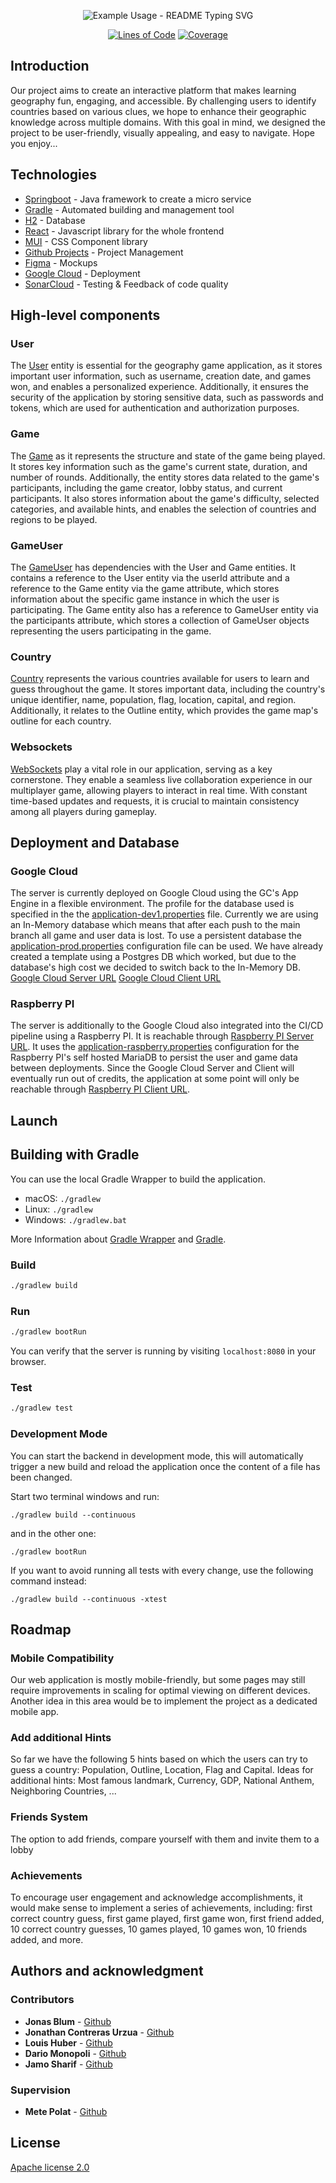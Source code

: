 <p align="center">
  <img src="https://readme-typing-svg.demolab.com/?lines=Sopra+Group+20!;Guess+The+Country!&font=Fira%20Code&center=true&width=600&height=80&duration=4000&pause=500" alt="Example Usage - README Typing SVG">
</p>

<div align="center">
  
[![Lines of Code](https://sonarcloud.io/api/project_badges/measure?project=sopra-fs23-group-20_server&metric=ncloc)](https://sonarcloud.io/summary/new_code?id=sopra-fs23-group-20_server)
[![Coverage](https://sonarcloud.io/api/project_badges/measure?project=sopra-fs23-group-20_server&metric=coverage)](https://sonarcloud.io/summary/new_code?id=sopra-fs23-group-20_server)
  
</div>

## Introduction

Our project aims to create an interactive platform that makes learning geography fun, engaging, and accessible. By challenging users to identify countries based on various clues, we hope to enhance their geographic knowledge across multiple domains. With this goal in mind, we designed the project to be user-friendly, visually appealing, and easy to navigate. Hope you enjoy...

## Technologies

-   [Springboot](https://spring.io/) - Java framework to create a micro service
-   [Gradle](https://gradle.org/) - Automated building and management tool
-   [H2](https://www.h2database.com/html/main.html) - Database
-   [React](https://reactjs.org/docs/getting-started.html) - Javascript library for the whole frontend
-   [MUI](https://mui.com/) - CSS Component library
-   [Github Projects](https://github.com/explore) - Project Management
-   [Figma](https://figma.com/) - Mockups
-   [Google Cloud](https://cloud.google.com/) - Deployment
-   [SonarCloud](https://sonarcloud.io/) - Testing & Feedback of code quality

## High-level components

### User

The [User](src/main/java/ch/uzh/ifi/hase/soprafs23/entityDB/User.java) entity is essential for the geography game application, as it stores important user information, such as username, creation date, and games won, and enables a personalized experience. Additionally, it ensures the security of the application by storing sensitive data, such as passwords and tokens, which are used for authentication and authorization purposes.

### Game

The [Game](src/main/java/ch/uzh/ifi/hase/soprafs23/entityDB/Game.java) as it represents the structure and state of the game being played. It stores key information such as the game's current state, duration, and number of rounds. Additionally, the entity stores data related to the game's participants, including the game creator, lobby status, and current participants. It also stores information about the game's difficulty, selected categories, and available hints, and enables the selection of countries and regions to be played.

### GameUser

The [GameUser](src/main/java/ch/uzh/ifi/hase/soprafs23/entityDB/GameUser.java) has dependencies with the User and Game entities. It contains a reference to the User entity via the userId attribute and a reference to the Game entity via the game attribute, which stores information about the specific game instance in which the user is participating. The Game entity also has a reference to GameUser entity via the participants attribute, which stores a collection of GameUser objects representing the users participating in the game.

### Country

[Country](src/main/java/ch/uzh/ifi/hase/soprafs23/entityDB/Country.java) represents the various countries available for users to learn and guess throughout the game. It stores important data, including the country's unique identifier, name, population, flag, location, capital, and region. Additionally, it relates to the Outline entity, which provides the game map's outline for each country.

### Websockets

[WebSockets](src/main/java/ch/uzh/ifi/hase/soprafs23/service/WebSocketConfig.java) play a vital role in our application, serving as a key cornerstone. They enable a seamless live collaboration experience in our multiplayer game, allowing players to interact in real time. With constant time-based updates and requests, it is crucial to maintain consistency among all players during gameplay.




## Deployment and Database

### Google Cloud

The server is currently deployed on Google Cloud using the GC's App Engine in a flexible environment. The profile for the database used is specified in the the [application-dev1.properties](src/main/resources/application-dev1.properties) file. Currently we are using an In-Memory database which means that after each push to the main branch all game and user data is lost. To use a persistent database the [application-prod.properties](src/main/resources/application-prod.properties) configuration file can be used. We have already created a template using a Postgres DB which worked, but due to the database's high cost we decided to switch back to the In-Memory DB. [Google Cloud Server URL](https://sopra-fs23-group-20-server.oa.r.appspot.com/) [Google Cloud Client URL](https://sopra-fs23-group-20-client.oa.r.appspot.com/)

### Raspberry PI

The server is additionally to the Google Cloud also integrated into the CI/CD pipeline using a Raspberry PI. It is reachable through [Raspberry PI Server URL](https://sopra-fs23-group20-server.pktriot.net). It uses the [application-raspberry.properties](src/main/resources/application-raspberry.properties) configuration for the Raspberry PI's self hosted MariaDB to persist the user and game data between deployments. Since the Google Cloud Server and Client will eventually run out of credits, the application at some point will only be reachable through [Raspberry PI Client URL](https://sopra-fs23-group20-client.pktriot.net).

## Launch

## Building with Gradle

You can use the local Gradle Wrapper to build the application.

-   macOS: `./gradlew`
-   Linux: `./gradlew`
-   Windows: `./gradlew.bat`

More Information about [Gradle Wrapper](https://docs.gradle.org/current/userguide/gradle_wrapper.html) and [Gradle](https://gradle.org/docs/).

### Build

```bash
./gradlew build
```

### Run

```bash
./gradlew bootRun
```

You can verify that the server is running by visiting `localhost:8080` in your browser.

### Test

```bash
./gradlew test
```

### Development Mode

You can start the backend in development mode, this will automatically trigger a new build and reload the application once the content of a file has been changed.

Start two terminal windows and run:

`./gradlew build --continuous`

and in the other one:

`./gradlew bootRun`

If you want to avoid running all tests with every change, use the following command instead:

`./gradlew build --continuous -xtest`

## Roadmap

### Mobile Compatibility

Our web application is mostly mobile-friendly, but some pages may still require improvements in scaling for optimal viewing on different devices. Another idea in this area would be to implement the project as a dedicated mobile app.

### Add additional Hints

So far we have the following 5 hints based on which the users can try to guess a country: Population, Outline, Location, Flag and Capital. Ideas for additional hints: Most famous landmark, Currency, GDP, National Anthem, Neighboring Countries, ...

### Friends System

The option to add friends, compare yourself with them and invite them to a lobby

### Achievements

To encourage user engagement and acknowledge accomplishments, it would make sense to implement a series of achievements, including: first correct country guess, first game played, first game won, first friend added, 10 correct country guesses, 10 games played, 10 games won, 10 friends added, and more.

## Authors and acknowledgment

### Contributors

-   **Jonas Blum** - [Github](https://github.com/robonder)
-   **Jonathan Contreras Urzua** - [Github](https://github.com/JonathanContrerasM)
-   **Louis Huber** - [Github](https://github.com/L-Huber)
-   **Dario Monopoli** - [Github](https://github.com/dariomonopoli-dev)
-   **Jamo Sharif** - [Github](https://github.com/JSha91)

### Supervision

-   **Mete Polat** - [Github](https://github.com/polatmete)

## License

[Apache license 2.0](LICENSE)
